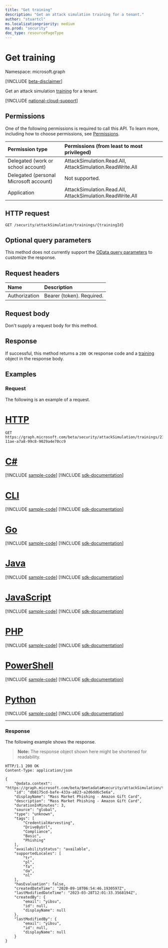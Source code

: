 ```yaml
---
title: "Get training"
description: "Get an attack simulation training for a tenant."
author: "stuartcl"
ms.localizationpriority: medium
ms.prod: "security"
doc_type: resourcePageType
---
```


# Get training

Namespace: microsoft.graph

[!INCLUDE [beta-disclaimer](../../includes/beta-disclaimer.md)]

Get an attack simulation [training](../resources/training.md) for a tenant. 

[!INCLUDE [national-cloud-support](../../includes/global-only.md)]

## Permissions

One of the following permissions is required to call this API. To learn more, including how to choose permissions, see [Permissions](/graph/permissions-reference).

| Permission type                        | Permissions (from least to most privileged)                            |
|:---------------------------------------|:-----------------------------------------------------------------------|
| Delegated (work or school account)     | AttackSimulation.Read.All, AttackSimulation.ReadWrite.All              |
| Delegated (personal Microsoft account) | Not supported.                                                         |
| Application                            | AttackSimulation.Read.All, AttackSimulation.ReadWrite.All              |

## HTTP request

<!-- {
  "blockType": "ignored"
}
-->
``` http
GET /security/attackSimulation/trainings/{trainingId}
```

## Optional query parameters

This method does not currently support the [OData query parameters](/graph/query-parameters) to customize the response.

## Request headers

|Name|Description|
|:---|:---|
|Authorization|Bearer {token}. Required.|

## Request body

Don't supply a request body for this method.

## Response

If successful, this method returns a `200 OK` response code and a [training](../resources/training.md) object in the response body.

## Examples

### Request

The following is an example of a request.
# [HTTP](#tab/http)
<!-- {
  "blockType": "request",
  "name": "get_training"
}
-->
``` http
GET https://graph.microsoft.com/beta/security/attackSimulation/trainings/21b2b7d1-11ae-a7a8-99c8-9029a4e70cc9
```

# [C#](#tab/csharp)
[!INCLUDE [sample-code](../includes/snippets/csharp/get-training-csharp-snippets.md)]
[!INCLUDE [sdk-documentation](../includes/snippets/snippets-sdk-documentation-link.md)]

# [CLI](#tab/cli)
[!INCLUDE [sample-code](../includes/snippets/cli/get-training-cli-snippets.md)]
[!INCLUDE [sdk-documentation](../includes/snippets/snippets-sdk-documentation-link.md)]

# [Go](#tab/go)
[!INCLUDE [sample-code](../includes/snippets/go/get-training-go-snippets.md)]
[!INCLUDE [sdk-documentation](../includes/snippets/snippets-sdk-documentation-link.md)]

# [Java](#tab/java)
[!INCLUDE [sample-code](../includes/snippets/java/get-training-java-snippets.md)]
[!INCLUDE [sdk-documentation](../includes/snippets/snippets-sdk-documentation-link.md)]

# [JavaScript](#tab/javascript)
[!INCLUDE [sample-code](../includes/snippets/javascript/get-training-javascript-snippets.md)]
[!INCLUDE [sdk-documentation](../includes/snippets/snippets-sdk-documentation-link.md)]

# [PHP](#tab/php)
[!INCLUDE [sample-code](../includes/snippets/php/get-training-php-snippets.md)]
[!INCLUDE [sdk-documentation](../includes/snippets/snippets-sdk-documentation-link.md)]

# [PowerShell](#tab/powershell)
[!INCLUDE [sample-code](../includes/snippets/powershell/get-training-powershell-snippets.md)]
[!INCLUDE [sdk-documentation](../includes/snippets/snippets-sdk-documentation-link.md)]

# [Python](#tab/python)
[!INCLUDE [sample-code](../includes/snippets/python/get-training-python-snippets.md)]
[!INCLUDE [sdk-documentation](../includes/snippets/snippets-sdk-documentation-link.md)]

---

### Response

The following example shows the response.

>**Note:** The response object shown here might be shortened for readability.

<!-- {
  "blockType": "response",
  "truncated": true,
  "@odata.type": "microsoft.graph.training"
}
-->
``` http
HTTP/1.1 200 OK
Content-Type: application/json

{
    "@odata.context": "https://graph.microsoft.com/beta/$metadata#security/attackSimulation/trainings/$entity",
    "id": "db8175cd-bafe-433a-a823-a2d6dd6c5e6a",
    "displayName": "Mass Market Phishing - Amazon Gift Card",
    "description": "Mass Market Phishing - Amazon Gift Card",
    "durationInMinutes": 3,
    "source": "global",
    "type": "unknown",
    "tags": [
        "CredentialHarvesting",
        "DriveByUrl",
        "Compliance",
        "Basic",
        "Phishing"
    ],
    "availabilityStatus": "available",
    "supportedLocales": [
        "tr",
        "pl",
        "fa",
        "da",
        "nl"
    ],
    "hasEvaluation": false,
    "createdDateTime": "2020-09-18T06:54:46.1930597Z",
    "lastModifiedDateTime": "2023-03-28T12:01:33.3568194Z",
    "createdBy": {
        "email": "yibsu",
        "id": null,
        "displayName": null
    },
    "lastModifiedBy": {
        "email": "yibsu",
        "id": null,
        "displayName": null
    }
}
```
